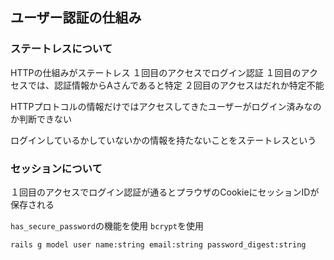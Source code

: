 ## ユーザー認証の仕組み
### ステートレスについて
HTTPの仕組みがステートレス
１回目のアクセスでログイン認証
１回目のアクセスでは、認証情報からAさんであると特定
２回目のアクセスはだれか特定不能

HTTPプロトコルの情報だけではアクセスしてきたユーザーがログイン済みなのか判断できない

ログインしているかしていないかの情報を持たないことをステートレスという

### セッションについて
１回目のアクセスでログイン認証が通るとプラウザのCookieにセッションIDが保存される

`has_secure_password`の機能を使用
`bcrypt`を使用

```
rails g model user name:string email:string password_digest:string
```
